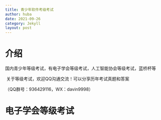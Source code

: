```yaml
---
title: 青少年软件考级考试
author: huba
date: 2021-09-26
category: Jekyll
layout: post
---
```




# 介绍

​	国内青少年等级考试，有电子学会等级考试，人工智能协会等级考试，蓝桥杯等

​	关于等级考试，欢迎QQ沟通交流！可以分享历年考试真题和答案

（QQ群号：936429116，WX：davin9998）



# 电子学会等级考试













